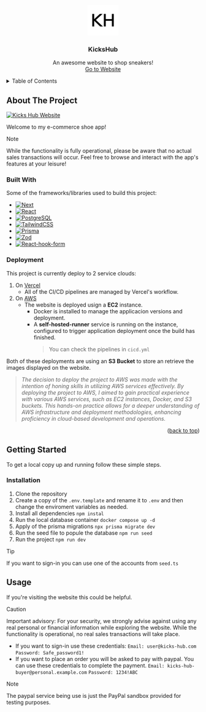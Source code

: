 <br />
<div align="center">
  <a href="https://github.com/othneildrew/Best-README-Template">
    <img src="images/logo.png" alt="Logo" width="80" height="80">
  </a>
  <h3 align="center">KicksHub</h3>
  <p align="center">
    An awesome website to shop sneakers!
    <br />
    <a href="https://kicks-hub.vercel.app/">Go to Website</a>
  </p>
</div>

<details>
  <summary>Table of Contents</summary>
  <ol>
    <li>
      <a href="#about-the-project">About The Project</a>
      <ul>
        <li><a href="#built-with">Built With</a></li>
        <li><a href="#deployment">Deployment</a></li>
      </ul>
    </li>
    <li>
      <a href="#getting-started">Getting Started</a>
      <ul>
        <li><a href="#installation">Installation</a></li>
      </ul>
    </li>
    <li><a href="#usage">Usage</a></li>
  </ol>
</details>

## About The Project

[![Kicks Hub Website][kicks-hub-screenshot]](https://kicks-hub.vercel.app/)

Welcome to my e-commerce shoe app!
> [!NOTE]
> While the functionality is fully operational, please be aware that no actual sales transactions will occur. Feel free to browse and interact with the app's features at your leisure!


### Built With

Some of the frameworks/libraries used to build this project:

* [![Next][Next.js]][Next-url]
* [![React][React.js]][React-url]
* [![PostgreSQL][PostgreSQL]][PostgreSQL-url]
* [![TailwindCSS][TailwindCSS]][TailwindCSS-url]
* [![Prisma][Prisma]][Prisma-url]
* [![Zod][Zod]][Zod-url]
* [![React-hook-form][React-hook-form]][React-hook-form-url]

### Deployment
This project is currently deploy to 2 service clouds:
1. On [Vercel](https://kicks-hub.vercel.app/)
    - All of the CI/CD pipelines are managed by Vercel's workflow.
2. On [AWS](http://ec2-18-118-133-62.us-east-2.compute.amazonaws.com:3000/)
    - The website is deployed usign a **EC2** instance.
      - Docker is installed to manage the applicacion versions and deployment.
      - A **self-hosted-runner** service is running on the instance, configured to trigger application deployment once the build has finished.
        > You can check the pipelines in `cicd.yml`

Both of these deployments are using an **S3 Bucket** to store an retrieve the images displayed on the website.

> *The decision to deploy the project to AWS was made with the intention of honing skills in utilizing AWS services effectively. By deploying the project to AWS, I aimed to gain practical experience with various AWS services, such as EC2 instances, Docker, and S3 buckets. This hands-on practice allows for a deeper understanding of AWS infrastructure and deployment methodologies, enhancing proficiency in cloud-based development and operations.*

<p align="right">(<a href="#readme-top">back to top</a>)</p>

## Getting Started

To get a local copy up and running follow these simple steps.

### Installation
1. Clone the repository
2. Create a copy of the ```.env.template``` and rename it to ```.env``` and then change the enviroment variables as needed.
3. Install all dependencies ```npm instal```
4. Run the local database container ```docker compose up -d```
5. Apply of the prisma migrations ```npx prisma migrate dev```
6. Run the seed file to popule the database ```npm run seed```
7. Run the project ```npm run dev```

> [!TIP]
> If you want to sign-in you can use one of the accounts from `seed.ts`

## Usage
If you're visiting the website this could be helpful.
> [!CAUTION]
> Important advisory: For your security, we strongly advise against using any real personal or financial information while exploring the website. While the functionality is operational, no real sales transactions will take place.
- If you want to sign-in use these credentials:
```Email: user@kicks-hub.com```
```Password: Safe_password1!```
- If you want to place an order you will be asked to pay with paypal. You can use these credentials to complete the payment.
```Email: kicks-hub-buyer@personal.example.com```
```Password: 1234!ABC```
> [!NOTE]  
> The paypal service being use is just the PayPal sandbox provided for testing purposes.

<!-- MARKDOWN LINKS & IMAGES -->
[kicks-hub-screenshot]: images/screenshot.png
[Next.js]: https://img.shields.io/badge/next.js-black?style=for-the-badge&logo=nextdotjs&logoColor=white
[Next-url]: https://nextjs.org/
[React.js]: https://img.shields.io/badge/React-black?style=for-the-badge&logo=react&logoColor=61DAFB
[React-url]: https://reactjs.org/
[PostgreSQL]: https://img.shields.io/badge/PostgresSQL-black?style=for-the-badge&logo=postgresql&logoColor=61DAFB
[PostgreSQL-url]: https://www.postgresql.org/
[TailwindCSS]: https://img.shields.io/badge/TailwindCSS-black?style=for-the-badge&logo=tailwindcss&logoColor=%2306B6D4
[TailwindCSS-url]: https://tailwindcss.com/
[Prisma]: https://img.shields.io/badge/Prisma-black?style=for-the-badge&logo=prisma&logoColor=%232D3748
[Prisma-url]: https://www.prisma.io/
[Zod]: https://img.shields.io/badge/Zod-black?style=for-the-badge&logo=zod&logoColor=%233E67B1
[Zod-url]: https://zod.dev/
[React-hook-form]: https://img.shields.io/badge/React%20Hook%20Form-black?style=for-the-badge&logo=reacthookform&logoColor=%23EC5990
[React-hook-form-url]: https://react-hook-form.com/
